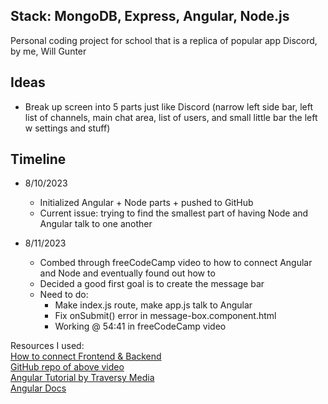 ## Stack: MongoDB, Express, Angular, Node.js

Personal coding project for school that is a replica of popular app Discord, by me, Will Gunter

## Ideas

- Break up screen into 5 parts just like Discord (narrow left side bar, left list of channels, main chat area, list of users, and small little bar the left w settings and stuff)

## Timeline  



- 8/10/2023
    - Initialized Angular + Node parts + pushed to GitHub
    - Current issue: trying to find the smallest part of having Node and Angular talk to one another

- 8/11/2023
    - Combed through freeCodeCamp video to how to connect Angular and Node and eventually found out how to
    - Decided a good first goal is to create the message bar
    - Need to do:
        - Make index.js route, make app.js talk to Angular
        - Fix onSubmit() error in message-box.component.html
        - Working @ 54:41 in freeCodeCamp video

Resources I used:  
[How to connect Frontend & Backend](https://www.youtube.com/watch?v=fhRdqbEXp9Y)  
[GitHub repo of above video](https://github.com/CodAffection/MEAN-Stack-CRUD-Operations)  
[Angular Tutorial by Traversy Media](https://www.youtube.com/watch?v=3dHNOWTI7H8&t=3s)  
[Angular Docs](https://angular.io/)